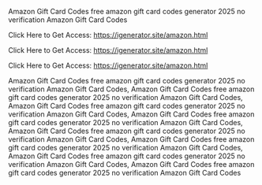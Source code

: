 Amazon Gift Card Codes free amazon gift card codes generator 2025 no verification Amazon Gift Card Codes

Click Here to Get Access: https://igenerator.site/amazon.html

Click Here to Get Access: https://igenerator.site/amazon.html

Click Here to Get Access: https://igenerator.site/amazon.html

Amazon Gift Card Codes free amazon gift card codes generator 2025 no verification Amazon Gift Card Codes, Amazon Gift Card Codes free amazon gift card codes generator 2025 no verification Amazon Gift Card Codes, Amazon Gift Card Codes free amazon gift card codes generator 2025 no verification Amazon Gift Card Codes, Amazon Gift Card Codes free amazon gift card codes generator 2025 no verification Amazon Gift Card Codes, Amazon Gift Card Codes free amazon gift card codes generator 2025 no verification Amazon Gift Card Codes, Amazon Gift Card Codes free amazon gift card codes generator 2025 no verification Amazon Gift Card Codes, Amazon Gift Card Codes free amazon gift card codes generator 2025 no verification Amazon Gift Card Codes, Amazon Gift Card Codes free amazon gift card codes generator 2025 no verification Amazon Gift Card Codes
